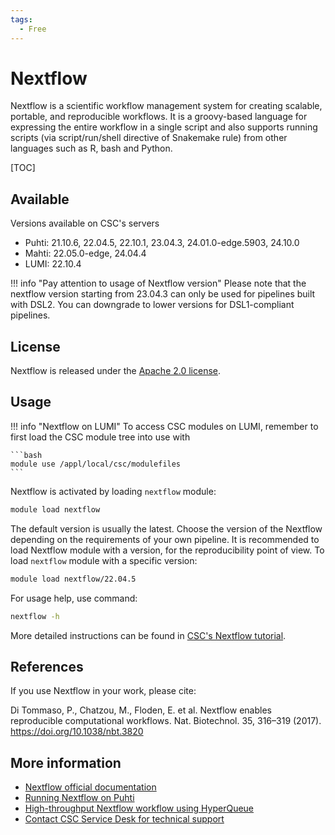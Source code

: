 ```yaml
---
tags:
  - Free
---
```


# Nextflow

Nextflow is a scientific workflow management system for creating scalable,
portable, and reproducible workflows. It is a groovy-based language for expressing the entire workflow in a single script and also supports running scripts (via script/run/shell directive of Snakemake rule) from other languages such as R, bash and Python. 


[TOC]

## Available 

Versions available on CSC's servers

* Puhti: 21.10.6, 22.04.5, 22.10.1, 23.04.3, 24.01.0-edge.5903, 24.10.0
* Mahti: 22.05.0-edge, 24.04.4
* LUMI: 22.10.4

!!! info "Pay attention to usage of Nextflow version"
    Please note that the nextflow version starting from 23.04.3 can only be
    used for pipelines built with DSL2. You can downgrade to lower versions
    for DSL1-compliant pipelines.

## License

Nextflow is released under the
[Apache 2.0 license](https://github.com/nextflow-io/nextflow/blob/master/COPYING).

## Usage

!!! info "Nextflow on LUMI"
    To access CSC modules on LUMI, remember to first load the CSC module tree
    into use with

    ```bash
    module use /appl/local/csc/modulefiles
    ```

Nextflow is activated by loading `nextflow` module:

```bash
module load nextflow
```

The default version is usually the latest. Choose the version of the Nextflow depending on the requirements of your own pipeline. It is recommended to load Nextflow module with a version, for the reproducibility point of view.  To load `nextflow` module with a specific version:

```bash
module load nextflow/22.04.5
```

For usage help, use command:

```bash
nextflow -h
```

More detailed instructions can be found in
[CSC's Nextflow tutorial](../support/tutorials/nextflow-puhti.md).

## References

If you use Nextflow in your work, please cite:

Di Tommaso, P., Chatzou, M., Floden, E. et al. Nextflow enables reproducible
computational workflows. Nat. Biotechnol. 35, 316–319 (2017).
<https://doi.org/10.1038/nbt.3820>

## More information

* [Nextflow official documentation](https://www.nextflow.io/docs/latest/index.html)
* [Running Nextflow on Puhti](../support/tutorials/nextflow-puhti.md)
* [High-throughput Nextflow workflow using HyperQueue](../support/tutorials/nextflow-hq.md)
* [Contact CSC Service Desk for technical support](../support/contact.md)

